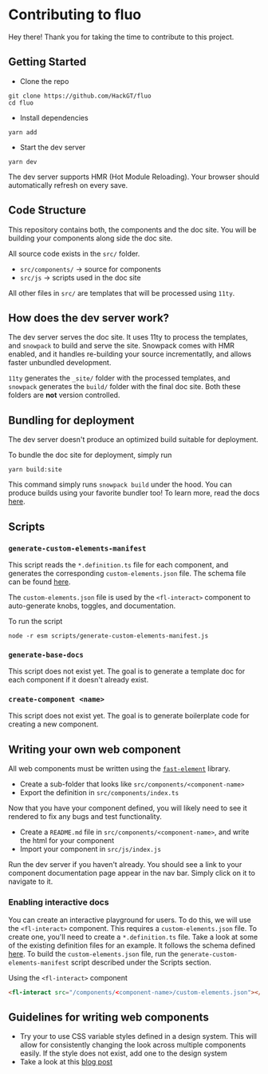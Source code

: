 # Contributing to fluo

Hey there! Thank you for taking the time to contribute to this project.

## Getting Started
- Clone the repo
```
git clone https://github.com/HackGT/fluo
cd fluo
```
- Install dependencies
```
yarn add
```
- Start the dev server
```
yarn dev
```

The dev server supports HMR (Hot Module Reloading). Your browser should automatically refresh on every save.

## Code Structure
This repository contains both, the components and the doc site. You will be building your components along side the doc site.

All source code exists in the `src/` folder.

- `src/components/` -> source for components
- `src/js` -> scripts used in the doc site

All other files in `src/` are templates that will be processed using `11ty`.

## How does the dev server work?
The dev server serves the doc site. It uses 11ty to process the templates, and `snowpack` to build and serve the site. Snowpack comes with HMR enabled, and it handles re-building your source incrementatlly, and allows faster unbundled development.

`11ty` generates the `_site/` folder with the processed templates, and `snowpack` generates the `build/` folder with the final doc site. Both these folders are **not** version controlled.

## Bundling for deployment
The dev server doesn't produce an optimized build suitable for deployment.

To bundle the doc site for deployment, simply run
```
yarn build:site
```
This command simply runs `snowpack build` under the hood. You can produce builds using your favorite bundler too! To learn more, read the docs [here](https://www.snowpack.dev/concepts/build-pipeline).

## Scripts

### `generate-custom-elements-manifest`
This script reads the `*.definition.ts` file for each component, and generates the corresponding `custom-elements.json` file. The schema file can be found [here](src/components/schema.ts).

The `custom-elements.json` file is used by the `<fl-interact>` component to auto-generate knobs, toggles, and documentation.

To run the script
```
node -r esm scripts/generate-custom-elements-manifest.js
```

### `generate-base-docs`
This script does not exist yet. The goal is to generate a template doc for each component if it doesn't already exist.

### `create-component <name>`
This script does not exist yet. The goal is to generate boilerplate code for creating a new component.

## Writing your own web component

All web components must be written using the [`fast-element`](https://www.fast.design/) library.

- Create a sub-folder that looks like `src/components/<component-name>`
- Export the definition in `src/components/index.ts`

Now that you have your component defined, you will likely need to see it rendered to fix any bugs and test functionality.

- Create a `README.md` file in `src/components/<component-name>`, and write the html for your component
- Import your component in `src/js/index.js`

Run the dev server if you haven't already. You should see a link to your component documentation page appear in the nav bar. Simply click on it to navigate to it.

### Enabling interactive docs
You can create an interactive playground for users. To do this, we will use the `<fl-interact>` component. This requires a `custom-elements.json` file. 
To create one, you'll need to create a `*.definition.ts` file. Take a look at some of the existing definition files for an example. It follows the schema defined [here](src/components/schema.ts). To build the `custom-elements.json` file, run the `generate-custom-elements-manifest` script described under the Scripts section.

Using the `<fl-interact>` component
```html
<fl-interact src="/components/<component-name>/custom-elements.json"></fl-interact>
```

## Guidelines for writing web components
- Try your to use CSS variable styles defined in a design system. This will allow for consistently changing the look across multiple components easily. If the style does not exist, add one to the design system
- Take a look at this [blog post](https://developers.google.com/web/fundamentals/web-components/best-practices)

